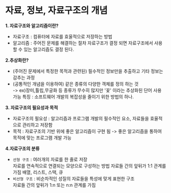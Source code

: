# 자료, 정보, 자료구조의 개념

**1. 자료구조와 알고리즘이란?**
- 자료구조 :  컴퓨터에 자료를 효울적으로 저장하는 방법
- 알고리즘 : 주어진 문제를 해결하는 절차
자료구조가 결정 되면 자료구조에서 사용할 수 있는 알고리즘도 결정 된다.   

**2.추상화란?**   
- (주어진 문제에서 특정한 목적과 관련된) 필수적인 정보만을 추출하고 기타 정보는 감추는 과정
- (공통적인 개념을 이용하여) 같은 종류의 다양한 객체를 정의 하는 것   
     -> ex)장미,튤립,무궁화 등 종류가 무수히 많지만 '꽃' 이라는 추상화된 단어 사용 가능
특징 : 소프트웨어 개발의 복잡성을 줄이기 위한 방법의 하나.   

**3. 자료구조의 필요성과 목적**   
- 자료구조의 필요성 : 알고리즘과 프로그램 개발의 필수적인 요소, 자료들을 효율적으로 관리하고 저장함
- 목적 : 자료구조의 기반 위에 좋은 알고리즘이 구현 됨 -> 좋은 알고리즘을 통하여 목적에 맞는 프로그램 개발 가능

**4.자료구조의 분류**   
- ``선형 구조`` : 여러개의 자료를 한 줄로 저장    
                   자료를 연속적으로 연결되는 모양으로 구성하는 방법
                   자료들 간의 앞뒤가 1:1 관계를 가짐
                  배열, 리스트, 스택, 큐    
- ``비선형 구조`` : 비순차적인 성질의 자료들을 특성에 맞게 표현한 구조   
                       자료들 간의 앞뒤가 1:n 또는 n:n 관계를 가짐
